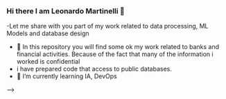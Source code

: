 ### Hi there I am Leonardo Martinelli 👋
-Let me share with you part of my work related to data processing, ML Models and database design 

- 🔭 In this repository you will find some ok my work related to banks and financial activities. Because of the fact that many of the information i worked is confidential
- i have prepared code that access to public databases. 
- 🌱 I’m currently learning IA, DevOps 

-->
